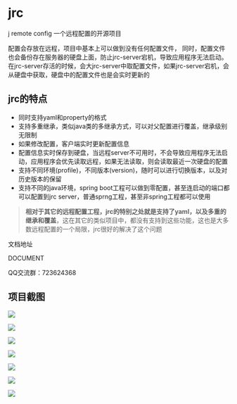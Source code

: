 # jrc
j remote config 一个远程配置的开源项目

配置会存放在远程，项目中基本上可以做到没有任何配置文件，
同时，配置文件也会备份存在服务器的硬盘上面，防止jrc-server宕机，导致应用程序无法启动。
在jrc-server存活的时候，会大jrc-server中取配置文件，如果jrc-server宕机，会从硬盘中获取，硬盘中的配置文件也是会实时更新的

## jrc的特点

- 同时支持yaml和property的格式
- 支持多重继承，类似java类的多继承方式，可以对父配置进行覆盖，继承级别无限制
- 如果修改配置，客户端实时更新配置信息
- 配置信息实时保存到硬盘，当远程server不可用时，不会导致应用程序无法启动，应用程序会优先读取远程，如果无法读取，则会读取最近一次硬盘的配置
- 支持不同环境(profile)，不同版本(version)，随时可以进行切换版本，以及对历史版本的保留
- 支持不同的java环境，spring boot工程可以做到零配置，甚至连启动的端口都可以配置到jrc server，普通sprng工程，甚至非spring工程都可以使用


> **相对于其它的远程配置工程，jrc的特别之处就是支持了yaml，以及多重的继承和覆盖**，这在其它的类似项目中，都没有支持到这些功能，这也是大多数远程配置的一个局限，jrc很好的解决了这个问题


文档地址

DOCUMENT

QQ交流群：723624368


## 项目截图
![](https://zxj19951029.github.io/img-lib/jrc/versionConfig.png)

![](https://zxj19951029.github.io/img-lib/jrc/versionDependency.png)

![](https://zxj19951029.github.io/img-lib/jrc/versionAllConfig.png)

![](https://zxj19951029.github.io/img-lib/jrc/versionList.png)

![](https://zxj19951029.github.io/img-lib/jrc/unitList.png)

![](https://zxj19951029.github.io/img-lib/jrc/addUnit.png)

![](https://zxj19951029.github.io/img-lib/jrc/index.png)
